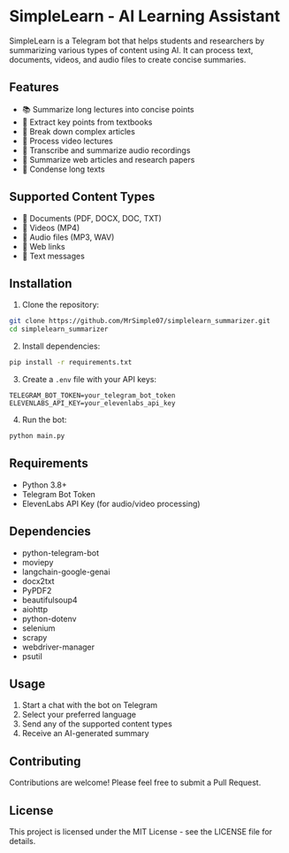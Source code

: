 # SimpleLearn - AI Learning Assistant

SimpleLearn is a Telegram bot that helps students and researchers by summarizing various types of content using AI. It can process text, documents, videos, and audio files to create concise summaries.

## Features

- 📚 Summarize long lectures into concise points
- 📝 Extract key points from textbooks
- 📃 Break down complex articles
- 🎥 Process video lectures
- 🎤 Transcribe and summarize audio recordings
- 🔗 Summarize web articles and research papers
- 💬 Condense long texts

## Supported Content Types

- 📄 Documents (PDF, DOCX, DOC, TXT)
- 🎥 Videos (MP4)
- 🎤 Audio files (MP3, WAV)
- 🔗 Web links
- 💬 Text messages

## Installation

1. Clone the repository:
```bash
git clone https://github.com/MrSimple07/simplelearn_summarizer.git
cd simplelearn_summarizer
```

2. Install dependencies:
```bash
pip install -r requirements.txt
```

3. Create a `.env` file with your API keys:
```
TELEGRAM_BOT_TOKEN=your_telegram_bot_token
ELEVENLABS_API_KEY=your_elevenlabs_api_key
```

4. Run the bot:
```bash
python main.py
```

## Requirements

- Python 3.8+
- Telegram Bot Token
- ElevenLabs API Key (for audio/video processing)

## Dependencies

- python-telegram-bot
- moviepy
- langchain-google-genai
- docx2txt
- PyPDF2
- beautifulsoup4
- aiohttp
- python-dotenv
- selenium
- scrapy
- webdriver-manager
- psutil

## Usage

1. Start a chat with the bot on Telegram
2. Select your preferred language
3. Send any of the supported content types
4. Receive an AI-generated summary

## Contributing

Contributions are welcome! Please feel free to submit a Pull Request.

## License

This project is licensed under the MIT License - see the LICENSE file for details. 